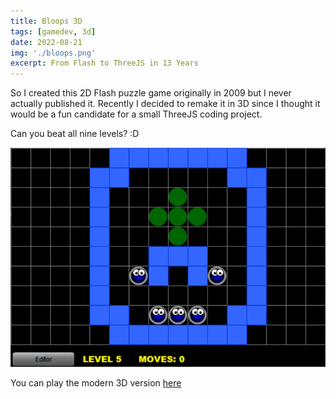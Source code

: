 ```yaml
---
title: Bloops 3D
tags: [gamedev, 3d]
date: 2022-08-21
img: './bloops.png'
excerpt: From Flash to ThreeJS in 13 Years
---
```


So I created this 2D Flash puzzle game originally in 2009 but I never actually published it. Recently I decided to remake it in 3D since I thought it would be a fun candidate for a small ThreeJS coding project.

Can you beat all nine levels? :D

[![Bloops](./bloops_flash.png)](https://bloops.surge.sh/ 'Flash Game')

You can play the modern 3D version [here](https://gorch.com/bloops/)
